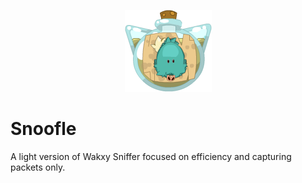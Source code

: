 <p align="center">
    <img src="/icon.png">
</p>

# Snoofle
A light version of Wakxy Sniffer focused on efficiency and capturing packets only.
